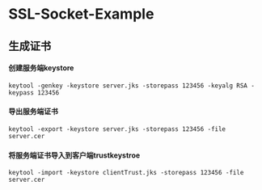 # SSL-Socket-Example

## 生成证书

#### 创建服务端keystore
```
keytool -genkey -keystore server.jks -storepass 123456 -keyalg RSA -keypass 123456
```

#### 导出服务端证书
```
keytool -export -keystore server.jks -storepass 123456 -file server.cer
```

#### 将服务端证书导入到客户端trustkeystroe

```
keytool -import -keystore clientTrust.jks -storepass 123456 -file server.cer
```

